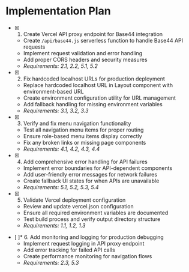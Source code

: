# Implementation Plan

- [x] 1. Create Vercel API proxy endpoint for Base44 integration
  - Create `/api/base44.js` serverless function to handle Base44 API requests
  - Implement request validation and error handling
  - Add proper CORS headers and security measures
  - _Requirements: 2.1, 2.2, 5.1, 5.2_

- [x] 2. Fix hardcoded localhost URLs for production deployment
  - Replace hardcoded localhost URL in Layout component with environment-based URL
  - Create environment configuration utility for URL management
  - Add fallback handling for missing environment variables
  - _Requirements: 3.1, 3.2, 3.3_

- [x] 3. Verify and fix menu navigation functionality
  - Test all navigation menu items for proper routing
  - Ensure role-based menu items display correctly
  - Fix any broken links or missing page components
  - _Requirements: 4.1, 4.2, 4.3, 4.4_

- [x] 4. Add comprehensive error handling for API failures
  - Implement error boundaries for API-dependent components
  - Add user-friendly error messages for network failures
  - Create fallback UI states for when APIs are unavailable
  - _Requirements: 5.1, 5.2, 5.3, 5.4_

- [x] 5. Validate Vercel deployment configuration
  - Review and update vercel.json configuration
  - Ensure all required environment variables are documented
  - Test build process and verify output directory structure
  - _Requirements: 1.1, 1.2, 1.3_

- [ ]* 6. Add monitoring and logging for production debugging
  - Implement request logging in API proxy endpoint
  - Add error tracking for failed API calls
  - Create performance monitoring for navigation flows
  - _Requirements: 2.3, 5.3_